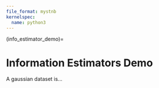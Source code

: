 ```yaml
---
file_format: mystnb
kernelspec:
  name: python3
---
```


(info_estimator_demo)=
# Information Estimators Demo
A gaussian dataset is...
